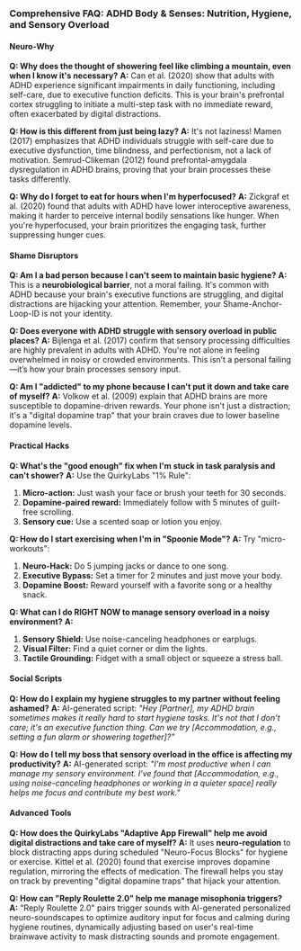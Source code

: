 ### **Comprehensive FAQ: ADHD Body & Senses: Nutrition, Hygiene, and Sensory Overload**

#### **Neuro-Why**

**Q: Why does the thought of showering feel like climbing a mountain, even when I know it's necessary?**
**A:** Can et al. (2020) show that adults with ADHD experience significant impairments in daily functioning, including self-care, due to executive function deficits. This is your brain's prefrontal cortex struggling to initiate a multi-step task with no immediate reward, often exacerbated by digital distractions.

**Q: How is this different from just being lazy?**
**A:** It's not laziness! Mamen (2017) emphasizes that ADHD individuals struggle with self-care due to executive dysfunction, time blindness, and perfectionism, not a lack of motivation. Semrud-Clikeman (2012) found prefrontal-amygdala dysregulation in ADHD brains, proving that your brain processes these tasks differently.

**Q: Why do I forget to eat for hours when I'm hyperfocused?**
**A:** Zickgraf et al. (2020) found that adults with ADHD have lower interoceptive awareness, making it harder to perceive internal bodily sensations like hunger. When you're hyperfocused, your brain prioritizes the engaging task, further suppressing hunger cues.

#### **Shame Disruptors**

**Q: Am I a bad person because I can't seem to maintain basic hygiene?**
**A:** This is a **neurobiological barrier**, not a moral failing. It's common with ADHD because your brain's executive functions are struggling, and digital distractions are hijacking your attention. Remember, your Shame-Anchor-Loop-ID is not your identity.

**Q: Does everyone with ADHD struggle with sensory overload in public places?**
**A:** Bijlenga et al. (2017) confirm that sensory processing difficulties are highly prevalent in adults with ADHD. You're not alone in feeling overwhelmed in noisy or crowded environments. This isn’t a personal failing—it’s how your brain processes sensory input.

**Q: Am I "addicted" to my phone because I can't put it down and take care of myself?**
**A:** Volkow et al. (2009) explain that ADHD brains are more susceptible to dopamine-driven rewards. Your phone isn't just a distraction; it's a "digital dopamine trap" that your brain craves due to lower baseline dopamine levels.

#### **Practical Hacks**

**Q: What's the "good enough" fix when I'm stuck in task paralysis and can't shower?**
**A:** Use the QuirkyLabs "1% Rule":
1.  **Micro-action:** Just wash your face or brush your teeth for 30 seconds.
2.  **Dopamine-paired reward:** Immediately follow with 5 minutes of guilt-free scrolling.
3.  **Sensory cue:** Use a scented soap or lotion you enjoy.

**Q: How do I start exercising when I'm in "Spoonie Mode"?**
**A:** Try "micro-workouts":
1. **Neuro-Hack:** Do 5 jumping jacks or dance to one song.
2. **Executive Bypass:** Set a timer for 2 minutes and just move your body.
3. **Dopamine Boost:** Reward yourself with a favorite song or a healthy snack.

**Q: What can I do RIGHT NOW to manage sensory overload in a noisy environment?**
**A:**
1. **Sensory Shield:** Use noise-canceling headphones or earplugs.
2. **Visual Filter:** Find a quiet corner or dim the lights.
3. **Tactile Grounding:** Fidget with a small object or squeeze a stress ball.

#### **Social Scripts**

**Q: How do I explain my hygiene struggles to my partner without feeling ashamed?**
**A:** AI-generated script: *"Hey [Partner], my ADHD brain sometimes makes it really hard to start hygiene tasks. It's not that I don't care; it's an executive function thing. Can we try [Accommodation, e.g., setting a fun alarm or showering together]?"*

**Q: How do I tell my boss that sensory overload in the office is affecting my productivity?**
**A:** AI-generated script: *"I'm most productive when I can manage my sensory environment. I've found that [Accommodation, e.g., using noise-canceling headphones or working in a quieter space] really helps me focus and contribute my best work."*

#### **Advanced Tools**

**Q: How does the QuirkyLabs "Adaptive App Firewall" help me avoid digital distractions and take care of myself?**
**A:** It uses **neuro-regulation** to block distracting apps during scheduled "Neuro-Focus Blocks" for hygiene or exercise. Kittel et al. (2020) found that exercise improves dopamine regulation, mirroring the effects of medication. The firewall helps you stay on track by preventing "digital dopamine traps" that hijack your attention.

**Q: How can "Reply Roulette 2.0" help me manage misophonia triggers?**
**A:** "Reply Roulette 2.0" pairs trigger sounds with AI-generated personalized neuro-soundscapes to optimize auditory input for focus and calming during hygiene routines, dynamically adjusting based on user's real-time brainwave activity to mask distracting sounds and promote engagement.